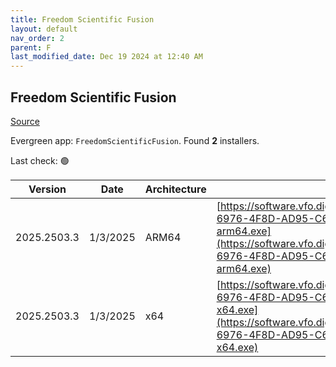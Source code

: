 ```yaml
---
title: Freedom Scientific Fusion
layout: default
nav_order: 2
parent: F
last_modified_date: Dec 19 2024 at 12:40 AM
---
```


## Freedom Scientific Fusion

[Source](https://www.freedomscientific.com/products/software/fusion/)

Evergreen app: `FreedomScientificFusion`. Found **2** installers.

Last check: 🟢

| Version     | Date     | Architecture | URI                                                                                                                                                                                                                                                                  |
| ----------- | -------- | ------------ | -------------------------------------------------------------------------------------------------------------------------------------------------------------------------------------------------------------------------------------------------------------------- |
| 2025.2503.3 | 1/3/2025 | ARM64        | [https://software.vfo.digital/Fusion/2025/2025.2503.3.400/972E9CA1-6976-4F8D-AD95-C643E69D3FE7/F2025.2503.3.400-Offline-arm64.exe](https://software.vfo.digital/Fusion/2025/2025.2503.3.400/972E9CA1-6976-4F8D-AD95-C643E69D3FE7/F2025.2503.3.400-Offline-arm64.exe) |
| 2025.2503.3 | 1/3/2025 | x64          | [https://software.vfo.digital/Fusion/2025/2025.2503.3.400/972E9CA1-6976-4F8D-AD95-C643E69D3FE7/F2025.2503.3.400-Offline-x64.exe](https://software.vfo.digital/Fusion/2025/2025.2503.3.400/972E9CA1-6976-4F8D-AD95-C643E69D3FE7/F2025.2503.3.400-Offline-x64.exe)     |
